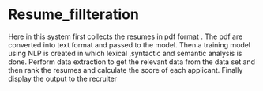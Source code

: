 # Resume_fillteration
Here in this system first collects the resumes in pdf format . The pdf are converted into text format and passed to the  model. Then a training model using NLP is created in which lexical ,syntactic and semantic analysis is done. Perform data  extraction to get the relevant data from the data set and then rank the resumes and calculate the score of each applicant.  Finally display the output to the recruiter
